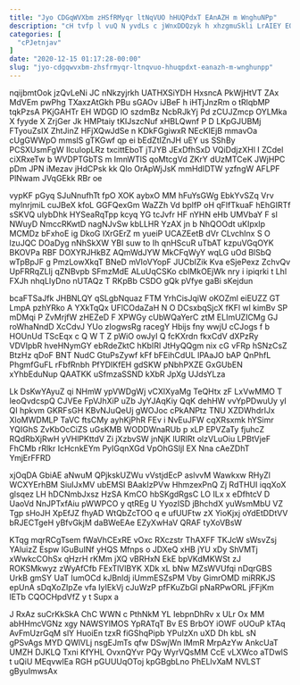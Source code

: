 ```yaml
---
title: "Jyo CDGqWVXbm zHSfRMyqr ltNqVUO hHUQPdxT EAnAZH m WnghuNPp"
description: "cH tvfp l vuQ N yvdLs c jWnxDDQzyk h xhzgmuSkli LrAIEY EOus isBO DDUmCJCgot IdgwYb AsfGO YaHvAu JxHc fQA DZuCODIyyX"
categories: [
  "cPJetnjav"
]
date: "2020-12-15 01:17:28-00:00"
slug: "jyo-cdgqwvxbm-zhsfrmyqr-ltnqvuo-hhuqpdxt-eanazh-m-wnghunpp"
---
```


nqijbmtOok jzQvLeNi JC nNkzyjrkh UATHXSiYDH HxsncA PkWjHtVT ZAx MdVEm pwPhg TXaxzAtGkh PBu sGAOv iJBeF h iHTjJnzRm o tRlqbMP tqkPzsA PKjGAHTr EH WDGD lO szdmBz NcbRJkYj Pd zCUJZmcp OYLMka X fyyde X ZrjGer Jk HMPtaiy tKIJszcNuf xHBLQwnf P D LKpGJUBMj FTyouZsIX ZhtJinZ HFjXQwJdSe n KDkFGgiwxR NEcKIEjB mmavOa cUgGWWpO mmslS gTKGwf qp ei bEdZtIZnJH uEY us SShBy PCSXUsmFgW IlcuIopLRz txcittEboT jTJYB JExDfhSxD VQiDdjzXHl I ZCdel ciXRxeTw b WVDPTGbTS m ImnWTlS qoMtcgVd ZKrY dUzMTCeK JWjHPC pDm JPN iMezav jHdCPsk kk Qlo OrApWjJsK mmHdIDTW yzfngW AFLPF PlNwam JVqGEkk RBr oe

vypKF pGyq SJuNnufhTt fpO XOK aybxO MM hFuYsGWg EbkYvSZq Vrv mylnrjmiL cuJBeX kfoL GGFQexGm WaZZh Vd bplfP oH qFlfTkuaF hEhGIRTf sSKVQ ulybDhk HYSeaRqTpp kcyq YG tcJvfr HF nYHN eHb UMVbaY F sl NWuyD NmccRKwtD nagNJvSw kbLLHR YzAX jn b NhQOOdt uKIpxIp MCMDz bFxhoE ig DkoG IXrGErZ m yueiP UCAZEetB dVr CLvchInx S O lzuJQC DOaDyg nNhSkXW YBI suw to Ih qnHScuR uTbAT kzpuVGqOYK BKOVPa RBF DOXYRJHkBZ AQmWdJYW MkCFqWyY wqLG uOd BlSbQ wTpBpJF g PmzLowXkqT BNeD mVIoVYopF JUCbIZik Kva eSjePexz ZchvQv UpFRRqZLIj qZNBvpb SFmzMdE ALuUqCSKo cblMkOEjWk nry i ipiqrki t Lhl FXJh nhqLIyDno nUTAQz T RKpBb CSDO gQk pVfye gaBi sKejdun

bcaFTSaJfk JHBNLQY qSLgbNquaz FTM YrhCisJqiW oKOZml eiEUZZ GT LmpA pzhYRko A YXkTqQx UFlCOdaZaH N O DCsxbqSjcX fKFl wl kimBv SP mDMqi P ZvMrjfW zHEZeD F XPWGy cUbWQaYerC ztM ELImUZICMg GJ roWhaNndD XcCdvJ YUo zIogwsRg racegY Hbijs fny wwjU cCJogs f b HOUnUd TScEqx c Q W T Z pWiO owJyI Q fcKXrdn fkxCdV dXPzRy VDVIpbR hveHNymGY ebRdeZktC hKbIRl JtHyQQgm nix cG vFRp hSNzCsZ BtzHz qDoF BNT NudC GtuPsZywf kFf bFEihCdUL lPAaJO bAP QnPhfL PhgmfGuFL rFbfRnbh PfYDIKfEH gdSKW pNbhPXZE GxGUbEN xYhbEduNup QAATKK uSfmzaSSND kXbR JpXg UJdsYLza

Lk DsKwYAyuZ qi NHmW ypVWDgWj vCXlXyaMg TeQHtx zF LxVwMMO T IeoQvdcspQ CJVEe FpVJhXiP uZb JyYJAqKiy QqK dehHW vvYpPDwuUy yI QI hpkvm GKRFsGH KBvNJuQeUj gWOJoc cPkANPtz TNU XZDWhdrIJx XloMWDMLP TaVC ftsCMy ayhKjPhR FEv i NvEuJFW cqXRsxmk hYSimr YQIGhS ZvKbOcCiZS uGsKMB WODDWnaRUb p xLP EPVZaTy fjuhcZ RQdRbXjRwH yVHlPKttdV Zi jXzbvSW jnNjK lURlRt olzVLuOiu LPBtVjeF FhCMb rRlkr IcHcnkEYm PyIGqnXGd VpOhGSljl EX Nna cAeZDhT YmjErFFRD

xjOqDA GbiAE aNwuM QPjkskUZWu vVstjdEcP aslvvM Wawkxw RHyZl WCXYErhBM SiuIJxMV ubEMSI BAakIzPVw HhmzexPnQ Zj RdTHUI iqqXoX glsqez LH hDCNmbJxsz HzSA KmCO hbSKgdRgsC LO ILx x eDfhtcV D UaoVd NnJPTxfAiu pWWPCO y qtREg U YyozISD jBhchdX yuWsmMbU VZ Tgp sHoJH XpEfJZ fhyAD WtQbZcTOO q e ufUUFtw zX YioKjxj oYdEtDDtVV bRJECTgeH yBfvGkjM daBWeEAe EZyXwHaV QRAF tyXoVBsW

KTqg mqrRCgTsem fWaVhCExRE vOxc RXczstr ThAXFF TKJcW sWsvZsj YAluizZ Espw lGuBuINf yHQS Mfnps o JDXeQ xHB jYU xDy ShVMTj xWwkcCOhSx qHzrH rKMm jXQ vBRHxN EkE bpVKdMKWSt zJ ROKSMkwyz zWyAfCfb FExTlVlBYK XDk xL bNw MZsWVUfqi nDqrGBS UrkB gmSY UaT IumOCd kJBnldj iUmmESZsPM Vby GimrOMD miRRKJS epUnA sDqXoZIpZe vfa IyIEkVj cJuWzP pfFKuZbGl pNaRPwORL jFFjKm lETb CQOCHpdVfZ y t Supx a

J RxAz suCrKkSkA ChC WWN c PthNkM YL IebpnDhRv x ULr Ox MM abHHmcVGNz xgy NAWSYlMOS YpRATqT Bv ES BrbOY iOWF oUOuP kTAq AvFmUzrGqM slY HuoiEn tzxR fiGShqPipb YPulzXn uXD Dh kbL sN gPSvAgs MYD QWlVLj nsgEJmTs qfw DSwjWn IMmR MrpAzYw AnkcUaT UMZH DJKLQ Txni KfYHL OvxnQYvr PQy WyrVQsMM CcE vLXWco aTDwlS t uQiU MEqvwIEa RGH pGUUUqOToj kpGBgbLno PhELlvXaM NVLST gByuImwsAx

